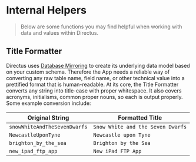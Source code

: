 # Internal Helpers

> Below are some functions you may find helpful when working with data and values within Directus.

## Title Formatter

Directus uses [Database Mirroring](/concepts/platform-overview) to create its underlying data model based on your custom
schema. Therefore the App needs a reliable way of converting any raw table name, field name, or other technical value
into a prettified format that is human-readable. At its core, the Title Formatter converts any string into title-case
with proper whitespace. It also covers acronyms, initialisms, common proper nouns, so each is output properly. Some
example conversion include:

| Original String              | Formatted Title                   |
| ---------------------------- | --------------------------------- |
| `snowWhiteAndTheSevenDwarfs` | `Snow White and the Seven Dwarfs` |
| `NewcastleUponTyne`          | `Newcastle upon Tyne`             |
| `brighton_by_the_sea`        | `Brighton by the Sea`             |
| `new_ipad_ftp_app`           | `New iPad FTP App`                |
